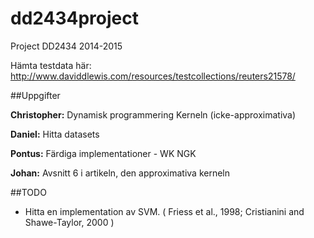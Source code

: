dd2434project
=============

Project DD2434 2014-2015

Hämta testdata här:
http://www.daviddlewis.com/resources/testcollections/reuters21578/


##Uppgifter

**Christopher:** Dynamisk programmering Kerneln (icke-approximativa)

**Daniel:** Hitta datasets

**Pontus:** Färdiga implementationer - WK NGK

**Johan:** Avsnitt 6 i artikeln, den approximativa kerneln

##TODO
 * Hitta en implementation av SVM. ( Friess et al., 1998; Cristianini and Shawe-Taylor, 2000 )
